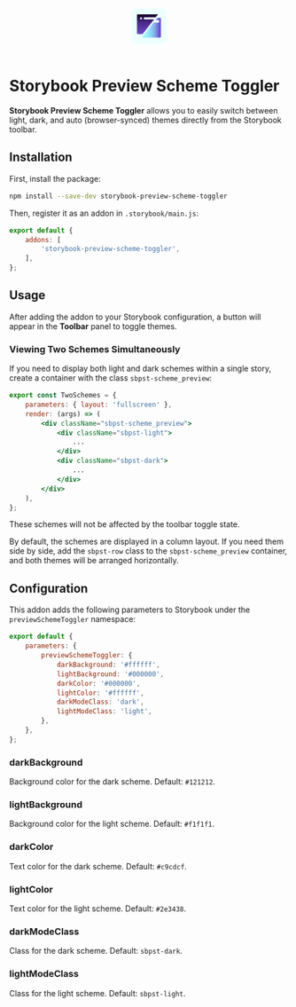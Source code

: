 <div style="margin: 0 auto; text-align: center; padding-bottom: 20px;">
  <img src="https://raw.githubusercontent.com/dd/storybook-scheme-toggler/main/.github/media/storiybook_icon.svg" alt="Storybook Preview Scheme Toggler Logo" width="64" height="64" align="center">
</div>


# Storybook Preview Scheme Toggler

**Storybook Preview Scheme Toggler** allows you to easily switch between light, dark, and auto (browser-synced) themes directly from the Storybook toolbar.


## Installation

First, install the package:

```sh
npm install --save-dev storybook-preview-scheme-toggler
```

Then, register it as an addon in `.storybook/main.js`:

```js
export default {
	addons: [
		'storybook-preview-scheme-toggler',
	],
};
```


## Usage

After adding the addon to your Storybook configuration, a button will appear in the **Toolbar** panel to toggle themes.


### Viewing Two Schemes Simultaneously

If you need to display both light and dark schemes within a single story, create a container with the class `sbpst-scheme_preview`:

```jsx
export const TwoSchemes = {
	parameters: { layout: 'fullscreen' },
	render: (args) => (
		<div className="sbpst-scheme_preview">
			<div className="sbpst-light">
				...
			</div>
			<div className="sbpst-dark">
				...
			</div>
		</div>
	),
};
```

These schemes will not be affected by the toolbar toggle state.

By default, the schemes are displayed in a column layout. If you need them side by side, add the `sbpst-row` class to the `sbpst-scheme_preview` container, and both themes will be arranged horizontally.


## Configuration

This addon adds the following parameters to Storybook under the `previewSchemeToggler` namespace:

```js
export default {
	parameters: {
		previewSchemeToggler: {
			darkBackground: '#ffffff',
			lightBackground: '#000000',
			darkColor: '#000000',
			lightColor: '#ffffff',
			darkModeClass: 'dark',
			lightModeClass: 'light',
		},
	},
};
```


### darkBackground

Background color for the dark scheme. Default: `#121212`.


### lightBackground

Background color for the light scheme. Default: `#f1f1f1`.


### darkColor

Text color for the dark scheme. Default: `#c9cdcf`.


### lightColor

Text color for the light scheme. Default: `#2e3438`.


### darkModeClass

Class for the dark scheme. Default: `sbpst-dark`.


### lightModeClass

Class for the light scheme. Default: `sbpst-light`.

